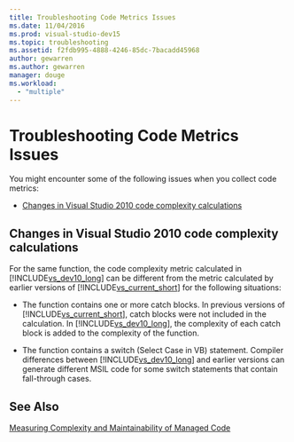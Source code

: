 ```yaml
---
title: Troubleshooting Code Metrics Issues
ms.date: 11/04/2016
ms.prod: visual-studio-dev15
ms.topic: troubleshooting
ms.assetid: f2fdb995-4888-4246-85dc-7bacadd45968
author: gewarren
ms.author: gewarren
manager: douge
ms.workload:
  - "multiple"
---
```

# Troubleshooting Code Metrics Issues
You might encounter some of the following issues when you collect code metrics:

-   [Changes in Visual Studio 2010 code complexity calculations](#Changes_in_Visual_Studio_2010_code_complexity_calculations)

##  <a name="Changes_in_Visual_Studio_2010_code_complexity_calculations"></a> Changes in Visual Studio 2010 code complexity calculations
 For the same function, the code complexity metric calculated in [!INCLUDE[vs_dev10_long](../code-quality/includes/vs_dev10_long_md.md)] can be different from the metric calculated by earlier versions of [!INCLUDE[vs_current_short](../code-quality/includes/vs_current_short_md.md)] for the following situations:

- The function contains one or more catch blocks. In previous versions of [!INCLUDE[vs_current_short](../code-quality/includes/vs_current_short_md.md)], catch blocks were not included in the calculation. In [!INCLUDE[vs_dev10_long](../code-quality/includes/vs_dev10_long_md.md)], the complexity of each catch block is added to the complexity of the function.

- The function contains a switch (Select Case in VB) statement. Compiler differences between [!INCLUDE[vs_dev10_long](../code-quality/includes/vs_dev10_long_md.md)] and earlier versions can generate different MSIL code for some switch statements that contain fall-through cases.

## See Also
 [Measuring Complexity and Maintainability of Managed Code](../code-quality/code-metrics-values.md)